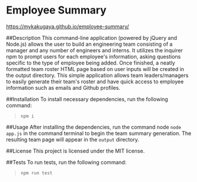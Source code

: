 # Employee Summary
https://mykakugaya.github.io/employee-summary/

##Description
This command-line application (powered by jQuery and Node.js) allows the user to build an engineering team consisting of a manager and any number of engineers and interns. It utilizes the inquirer npm to prompt users for each employee's information, asking questions specific to the type of employee being added. Once finished, a neatly formatted team roster HTML page based on user inputs will be created in the output directory. This simple application allows team leaders/managers to easily generate their team's roster and have quick access to employee information such as emails and Github profiles.

##Installation
To install necessary dependencies, run the following command:
>`npm i`

##Usage
After installing the dependencies, run the command node `node app.js` in the command terminal to begin the team summary generation. The resulting team page will appear in the `output` directory.

##License
This project is licensed under the MIT license.

##Tests
To run tests, run the following command:
>`npm run test`